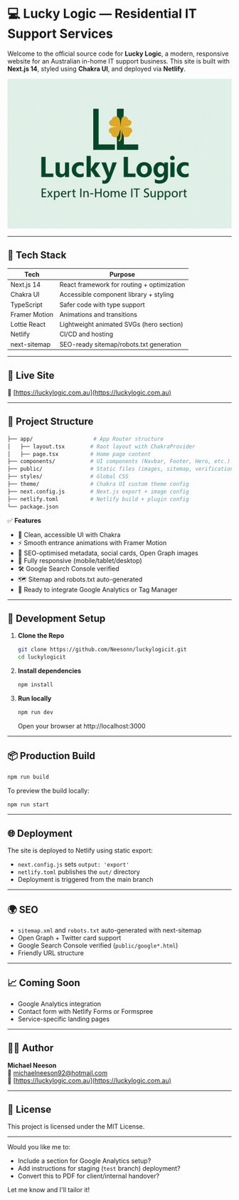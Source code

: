 # 💻 Lucky Logic — Residential IT Support Services

Welcome to the official source code for **Lucky Logic**, a modern, responsive website for an Australian in-home IT support business. This site is built with **Next.js 14**, styled using **Chakra UI**, and deployed via **Netlify**.

![Lucky Logic Screenshot](./public/og-image.jpg)

---

## 🔧 Tech Stack

| Tech          | Purpose                                  |
|---------------|-------------------------------------------|
| Next.js 14    | React framework for routing + optimization |
| Chakra UI     | Accessible component library + styling    |
| TypeScript    | Safer code with type support              |
| Framer Motion | Animations and transitions                |
| Lottie React  | Lightweight animated SVGs (hero section)  |
| Netlify       | CI/CD and hosting                         |
| next-sitemap  | SEO-ready sitemap/robots.txt generation   |

---

## 🚀 Live Site

🔗 [https://luckylogic.com.au](https://luckylogic.com.au)

---

## 📁 Project Structure

```bash
├── app/                   # App Router structure
│   ├── layout.tsx        # Root layout with ChakraProvider
│   ├── page.tsx          # Home page content
├── components/           # UI components (Navbar, Footer, Hero, etc.)
├── public/               # Static files (images, sitemap, verification)
├── styles/               # Global CSS
├── theme/                # Chakra UI custom theme config
├── next.config.js        # Next.js export + image config
├── netlify.toml          # Netlify build + plugin config
└── package.json
```

✅ **Features**

- 🎨 Clean, accessible UI with Chakra
- ⚡ Smooth entrance animations with Framer Motion
- 🧠 SEO-optimised metadata, social cards, Open Graph images
- 📱 Fully responsive (mobile/tablet/desktop)
- 🛠️ Google Search Console verified
- 🗺️ Sitemap and robots.txt auto-generated
- 🧾 Ready to integrate Google Analytics or Tag Manager

---

## 🧪 Development Setup

1. **Clone the Repo**
   ```bash
   git clone https://github.com/Neesonn/luckylogicit.git
   cd luckylogicit
   ```
2. **Install dependencies**
   ```bash
   npm install
   ```
3. **Run locally**
   ```bash
   npm run dev
   ```
   Open your browser at http://localhost:3000

---

## 📦 Production Build

```bash
npm run build
```
To preview the build locally:

```bash
npm run start
```

---

## 🌐 Deployment

The site is deployed to Netlify using static export:

- `next.config.js` sets `output: 'export'`
- `netlify.toml` publishes the `out/` directory
- Deployment is triggered from the main branch

---

## 🌍 SEO

- `sitemap.xml` and `robots.txt` auto-generated with next-sitemap
- Open Graph + Twitter card support
- Google Search Console verified (`public/google*.html`)
- Friendly URL structure

---

## 📈 Coming Soon

- Google Analytics integration
- Contact form with Netlify Forms or Formspree
- Service-specific landing pages

---

## 🧑‍💻 Author

**Michael Neeson**  
📧 michaelneeson92@hotmail.com  
🔗 [https://luckylogic.com.au](https://luckylogic.com.au)

---

## 📄 License

This project is licensed under the MIT License.

---

Would you like me to:
- Include a section for Google Analytics setup?
- Add instructions for staging (`test` branch) deployment?
- Convert this to PDF for client/internal handover?

Let me know and I'll tailor it!
